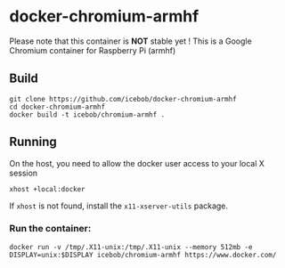 # docker-chromium-armhf
Please note that this container is **NOT** stable yet !
This is a Google Chromium container for Raspberry Pi (armhf)

## Build

```
git clone https://github.com/icebob/docker-chromium-armhf
cd docker-chromium-armhf
docker build -t icebob/chromium-armhf .
```

## Running
On the host, you need to allow the docker user access to your local X session
```
xhost +local:docker
```
If `xhost` is not found, install the `x11-xserver-utils` package.

### Run the container:
```
docker run -v /tmp/.X11-unix:/tmp/.X11-unix --memory 512mb -e DISPLAY=unix:$DISPLAY icebob/chromium-armhf https://www.docker.com/
```
